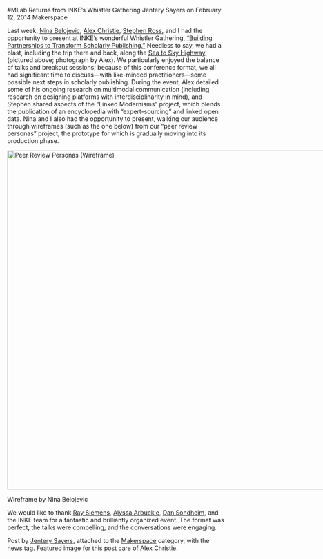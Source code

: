 #MLab Returns from INKE’s Whistler Gathering
Jentery Sayers on February 12, 2014   Makerspace 

<p>Last week, <a title="learn more" href="http://maker.uvic.ca/author/nbelojevic/">Nina Belojevic</a>, <a title="learn more" href="http://maker.uvic.ca/author/alex/">Alex Christie</a>, <a title="learn more" href="http://maker.uvic.ca/author/stephen/">Stephen Ross</a>, and I had the opportunity to present at INKE&#8217;s wonderful Whistler Gathering, <a title="learn more" href="http://inke.ca/projects/whistler-gathering-2014/" target="_blank">&#8220;Building Partnerships to Transform Scholarly Publishing.&#8221;</a> Needless to say, we had a blast, including the trip there and back, along the <a title="learn more" href="http://en.wikipedia.org/wiki/British_Columbia_Highway_99" target="_blank">Sea to Sky Highway </a>(pictured above; photograph by Alex). We particularly enjoyed the balance of talks and breakout sessions; because of this conference format, we all had significant time to discuss&#8212;with like-minded practitioners&#8212;some possible next steps in scholarly publishing. During the event, Alex detailed some of his ongoing research on multimodal communication (including research on designing platforms with interdisciplinarity in mind), and Stephen shared aspects of the &#8220;Linked Modernisms&#8221; project, which blends the publication of an encyclopedia with &#8220;expert-sourcing&#8221; and linked open data. Nina and I also had the opportunity to present, walking our audience through wireframes (such as the one below) from our &#8220;peer review personas&#8221; project, the prototype for which is gradually moving into its production phase.</p>
<div id="attachment_4037" style="width: 1160px" class="wp-caption alignnone"><a href="http://maker.uvic.ca/wp-content/uploads/2014/02/persona.png"><img class="size-full wp-image-4037" alt="Peer Review Personas (Wireframe)" src="http://maker.uvic.ca/wp-content/uploads/2014/02/persona.png" width="1150" height="785" /></a><p class="wp-caption-text">Wireframe by Nina Belojevic</p></div>
<p>We would like to thank <a title="learn more" href="http://web.uvic.ca/~siemens/" target="_blank">Ray Siemens</a>, <a title="learn more" href="https://twitter.com/arbuckle_alyssa" target="_blank">Alyssa Arbuckle</a>, <a title="learn more" href="http://etcl.uvic.ca/staff/" target="_blank">Dan Sondheim</a>, and the INKE team for a fantastic and brilliantly organized event. The format was perfect, the talks were compelling, and the conversations were engaging.</p>
<p>Post by <a title="learn more" href="http://maker.uvic.ca/author/admin">Jentery Sayers</a>, attached to the <a title="learn more" href="http://maker.uvic.ca/category/makerspace/">Makerspace</a> category, with the <a title="learn more" href="http://maker.uvic.ca/tag/news/">news</a> tag. Featured image for this post care of Alex Christie.</p>
